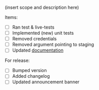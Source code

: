 (insert scope and description here)

Items:
* [ ] Ran test & live-tests
* [ ] Implemented (new) unit tests
* [ ] Removed credentials
* [ ] Removed argument pointing to staging
* [ ] Updated [documentation](sdk.up42.com)

For release:
* [ ] Bumped version
* [ ] Added changelog
* [ ] Updated announcement banner
